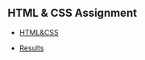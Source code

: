 ## HTML & CSS Assignment

- [HTML&CSS](https://users.metropolia.fi/~mahendrs/HTML&CSS/home.html)

- [Results](https://users.metropolia.fi/~mahendrs/HTML&CSS/results.html)